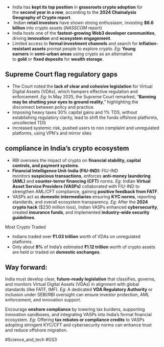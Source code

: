 - India has **kept its top position** in **grassroots crypto adoption** for the **second year in a row**, according to the **2024 Chainalysis Geography of Crypto report**.
-  Indian **retail investors** have shown strong enthusiasm, investing **$6.6 billion** into crypto assets (_NASSCOM_ report)
- India hosts one of the **fastest-growing Web3 developer communities**, driving **innovation** and **ecosystem engagement**.
- Limited access to **formal investment channels** and search for **inflation-resistant assets** prompt people to explore crypto. _Eg_: **Young earners** in **semi-urban areas** using crypto as an alternative to **gold** or **fixed deposits** for **wealth storage**.

## **Supreme Court flag regulatory gaps**

- The Court noted the **lack of clear and cohesive legislation** for Virtual Digital Assets (VDAs), which hampers effective regulation and enforcement. _Eg_: In May 2025, the Supreme Court remarked, “**Banning may be shutting your eyes to ground reality**,” highlighting the disconnect between policy and practice.
- Imposing heavy taxes 30% capital gains and 1% TDS, without establishing regulatory clarity, lead to shift the funds offshore platforms, uncollected TDS
- increased systemic risk, pushed users to non complaint and unregulated platforms, using VPN's and mirror sites
## **compliance in India’s crypto ecosystem**

- RBI oversees the impact of crypto on **financial stability, capital controls, and payment systems**.
- **Financial Intelligence Unit-India (FIU-IND):** FIU-IND monitors **suspicious transactions**, enforces **anti-money laundering (AML)** and **counter-terror financing (CFT)** norms. _Eg_: Indian **Virtual Asset Service Providers (VASPs)** collaborated with FIU-IND to strengthen AML/CFT compliance, gaining **positive feedback from FATF**.
- VASPs act as **domestic intermediaries** ensuring **KYC norms**, reporting standards, and overall ecosystem transparency. _Eg_: After the **2024 crypto hack** ($230 million loss), Indian VASPs enhanced **cybersecurity**, created **insurance funds**, and implemented **industry-wide security guidelines**.


Most Crypto Traded
- Indians traded over **₹1.03 trillion** worth of VDAs on unregulated platforms.
- Only about **9%** of India’s estimated **₹1.12 trillion** worth of crypto assets are held or traded on **domestic exchanges**.

## **Way forward:**

India must develop clear, **future-ready legislation** that classifies, governs, and monitors Virtual Digital Assets (VDAs) in alignment with global standards (like FATF, IMF). _Eg_: A dedicated **VDA Regulatory Authority** or inclusion under SEBI/RBI oversight can ensure investor protection, AML enforcement, and innovation support.

Encourage **onshore compliance** by lowering tax burdens, supporting innovation sandboxes, and integrating VASPs into India’s formal financial ecosystem. _Eg_: Offering **tax rebates or compliance credits** to VASPs adopting stringent KYC/CFT and cybersecurity norms can enhance trust and reduce offshore migration.

#Science_and_tech
#GS3







  
